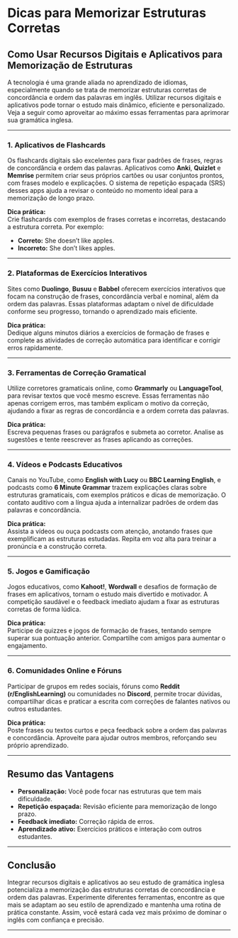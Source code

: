 
# Dicas para Memorizar Estruturas Corretas  
## Como Usar Recursos Digitais e Aplicativos para Memorização de Estruturas

A tecnologia é uma grande aliada no aprendizado de idiomas, especialmente quando se trata de memorizar estruturas corretas de concordância e ordem das palavras em inglês. Utilizar recursos digitais e aplicativos pode tornar o estudo mais dinâmico, eficiente e personalizado. Veja a seguir como aproveitar ao máximo essas ferramentas para aprimorar sua gramática inglesa.

---

### 1. **Aplicativos de Flashcards**

Os flashcards digitais são excelentes para fixar padrões de frases, regras de concordância e ordem das palavras. Aplicativos como **Anki**, **Quizlet** e **Memrise** permitem criar seus próprios cartões ou usar conjuntos prontos, com frases modelo e explicações. O sistema de repetição espaçada (SRS) desses apps ajuda a revisar o conteúdo no momento ideal para a memorização de longo prazo.

**Dica prática:**  
Crie flashcards com exemplos de frases corretas e incorretas, destacando a estrutura correta. Por exemplo:

- **Correto:** She doesn’t like apples.  
- **Incorreto:** She don’t likes apples.

---

### 2. **Plataformas de Exercícios Interativos**

Sites como **Duolingo**, **Busuu** e **Babbel** oferecem exercícios interativos que focam na construção de frases, concordância verbal e nominal, além da ordem das palavras. Essas plataformas adaptam o nível de dificuldade conforme seu progresso, tornando o aprendizado mais eficiente.

**Dica prática:**  
Dedique alguns minutos diários a exercícios de formação de frases e complete as atividades de correção automática para identificar e corrigir erros rapidamente.

---

### 3. **Ferramentas de Correção Gramatical**

Utilize corretores gramaticais online, como **Grammarly** ou **LanguageTool**, para revisar textos que você mesmo escreve. Essas ferramentas não apenas corrigem erros, mas também explicam o motivo da correção, ajudando a fixar as regras de concordância e a ordem correta das palavras.

**Dica prática:**  
Escreva pequenas frases ou parágrafos e submeta ao corretor. Analise as sugestões e tente reescrever as frases aplicando as correções.

---

### 4. **Vídeos e Podcasts Educativos**

Canais no YouTube, como **English with Lucy** ou **BBC Learning English**, e podcasts como **6 Minute Grammar** trazem explicações claras sobre estruturas gramaticais, com exemplos práticos e dicas de memorização. O contato auditivo com a língua ajuda a internalizar padrões de ordem das palavras e concordância.

**Dica prática:**  
Assista a vídeos ou ouça podcasts com atenção, anotando frases que exemplificam as estruturas estudadas. Repita em voz alta para treinar a pronúncia e a construção correta.

---

### 5. **Jogos e Gamificação**

Jogos educativos, como **Kahoot!**, **Wordwall** e desafios de formação de frases em aplicativos, tornam o estudo mais divertido e motivador. A competição saudável e o feedback imediato ajudam a fixar as estruturas corretas de forma lúdica.

**Dica prática:**  
Participe de quizzes e jogos de formação de frases, tentando sempre superar sua pontuação anterior. Compartilhe com amigos para aumentar o engajamento.

---

### 6. **Comunidades Online e Fóruns**

Participar de grupos em redes sociais, fóruns como **Reddit (r/EnglishLearning)** ou comunidades no **Discord**, permite trocar dúvidas, compartilhar dicas e praticar a escrita com correções de falantes nativos ou outros estudantes.

**Dica prática:**  
Poste frases ou textos curtos e peça feedback sobre a ordem das palavras e concordância. Aproveite para ajudar outros membros, reforçando seu próprio aprendizado.

---

## Resumo das Vantagens

- **Personalização:** Você pode focar nas estruturas que tem mais dificuldade.
- **Repetição espaçada:** Revisão eficiente para memorização de longo prazo.
- **Feedback imediato:** Correção rápida de erros.
- **Aprendizado ativo:** Exercícios práticos e interação com outros estudantes.

---

## Conclusão

Integrar recursos digitais e aplicativos ao seu estudo de gramática inglesa potencializa a memorização das estruturas corretas de concordância e ordem das palavras. Experimente diferentes ferramentas, encontre as que mais se adaptam ao seu estilo de aprendizado e mantenha uma rotina de prática constante. Assim, você estará cada vez mais próximo de dominar o inglês com confiança e precisão.

---
```